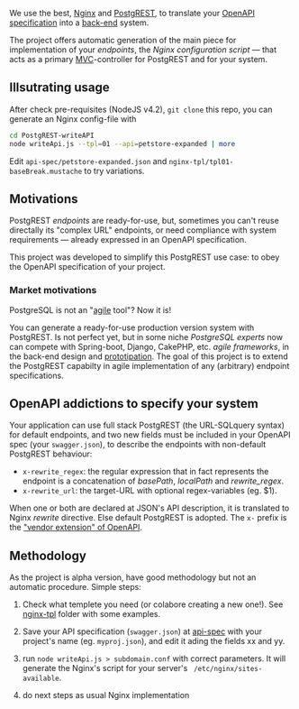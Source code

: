 We use the best, [Nginx](https://nginx.org/) and [PostgREST](https://postgrest.com), to translate your [OpenAPI specification](https://www.openapis.org/specification) into a [back-end](https://en.wikipedia.org/wiki/Front_and_back_ends) system.

The project offers automatic generation of the main piece for implementation of  your *endpoints*, the *Nginx configuration script* &mdash; that acts as a primary [MVC](https://en.wikipedia.org/wiki/Model%E2%80%93view%E2%80%93controller)-controller for PostgREST and for your system.

## Illsutrating usage

After check pre-requisites (NodeJS v4.2), `git clone` this repo, you can generate an Nginx config-file with
```sh
cd PostgREST-writeAPI
node writeApi.js --tpl=01 --api=petstore-expanded | more
```
Edit `api-spec/petstore-expanded.json` and `nginx-tpl/tpl01-baseBreak.mustache` to try variations.

## Motivations

PostgREST *endpoints* are ready-for-use, but, sometimes you can't reuse directally its "complex URL" endpoints, or need compliance with system requirements &mdash; already expressed in an OpenAPI specification.
 
This project was developed to simplify this PostgREST use case: to obey the OpenAPI specification of your project.

### Market motivations

PostgreSQL is not an "[agile](https://en.wikipedia.org/wiki/Agile_software_development) tool"?  Now it is! 

You can generate a ready-for-use production version system with PostgREST.  Is not perfect yet, but in some niche *PostgreSQL experts* now can compete with Spring-boot, Django, CakePHP, etc. *agile frameworks*, in the back-end design and [prototipation](https://en.wikipedia.org/wiki/Software_prototyping). The goal of this project is to  extend the PostgREST capabilty in agile implementation of any (arbitrary) endpoint specifications. 

## OpenAPI addictions to specify your system

Your application can use full stack PostgREST (the URL-SQLquery syntax) for default endpoints, 
and two new fields must be included in your OpenAPI spec (your `swagger.json`), to describe the endpoints with non-default PostgREST behaviour:

* `x-rewrite_regex`: the regular expression that in fact represents the endpoint is a concatenation of *basePath*, *localPath* and *rewrite_regex*.
* `x-rewrite_url`: the target-URL with optional regex-variables (eg. $1).

When one or both are declared at JSON's API description, it is translated to Nginx *rewrite* directive. Else default PostgREST is adopted.
The `x-` prefix is the ["vendor extension" of OpenAPI](https://github.com/OAI/OpenAPI-Specification/blob/master/versions/2.0.md#vendorExtensions).

## Methodology

As the project is alpha version, have good methodology but not an automatic procedure. Simple steps:

1. Check what templete you need (or colabore creating a new one!). See [nginx-tpl](nginx-tpl) folder with some examples.

2. Save your API specification (`swagger.json`)  at [api-spec](api-spec) with your project's name (eg. `myproj.json`), and edit it ading the fields xx and yy.

3. run `node writeApi.js > subdomain.conf` with correct parameters. It will generate the Nginx's script for your server's ` /etc/nginx/sites-available`.
 
4. do next steps as usual Nginx implementation
